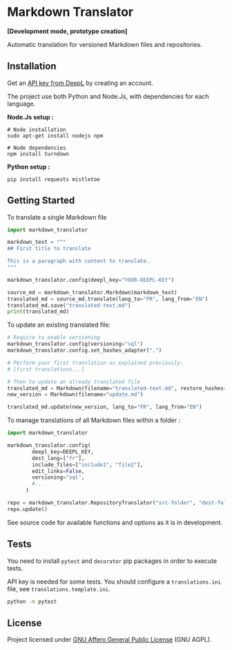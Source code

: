 # Markdown Translator
**[Development mode, prototype creation]**

Automatic translation for versioned Markdown files and repositories.

## Installation

Get an [API key from DeepL](https://support.deepl.com/hc/en-us/articles/360020695820-Authentication-Key) by creating an account.

The project use both Python and Node.Js, with dependencies for each language.

**Node.Js setup :**
```shell
# Node installation
sudo apt-get install nodejs npm

# Node dependencies
npm install turndown
```

**Python setup :**
```shell
pip install requests mistletoe
```

## Getting Started

To translate a single Markdown file
```python
import markdown_translator

markdown_text = """
## First title to translate

This is a paragraph with content to translate.
"""

markdown_translator.config(deepl_key="YOUR-DEEPL-KEY")

source_md = markdown_translator.Markdown(markdown_text)
translated_md = source_md.translate(lang_to="FR", lang_from="EN")
translated_md.save("translated-text.md")
print(translated_md)
```
To update an existing translated file:
```python
# Require to enable versioning
markdown_translator.config(versioning="sql")
markdown_translator.config.set_hashes_adapter(".")

# Perform your first translation as explained previously.
# [first translations...]

# Then to update an already translated file
translated_md = Markdown(filename="translated-text.md", restore_hashes=True)
new_version = Markdown(filename="update.md")

translated_md.update(new_version, lang_to="FR", lang_from="EN")
```

To manage translations of all Markdown files within a folder :
```python
import markdown_translator

markdown_translator.config(
        deepl_key=DEEPL_KEY,
        dest_lang=["fr"],
        include_files=["include1", "file2"],
        edit_links=False,
        versioning="sql",
        #...
      )

repo = markdown_translator.RepositoryTranslator("src-folder", "dest-folder")
repo.update()
```

See source code for available functions and options as it is in development.
## Tests

You need to install `pytest` and `decorator` pip packages in order to execute tests.

API key is needed for some tests. You should configure a `translations.ini` file, see `translations.template.ini`.
```bash
python -m pytest
```

## License

Project licensed under [GNU Affero General Public License](/LICENSE) (GNU AGPL).

